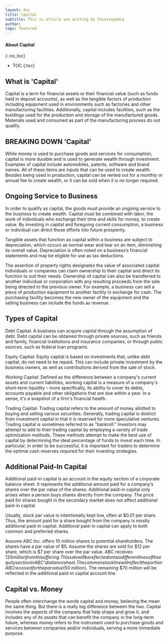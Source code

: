 ```yaml
---
layout: doc
title: Capital
subtitle: This is article was writing by Investopedia
author:
tags: featured
---
```


#### About Capital
{:.no_toc}
* TOC
{:toc}

## What is 'Capital'
Capital is a term for financial assets or their financial value (such as funds held in deposit accounts), as well as the tangible factors of production including equipment used in environments such as factories and other manufacturing facilities. Additionally, capital includes facilities, such as the buildings used for the production and storage of the manufactured goods. Materials used and consumed as part of the manufacturing process do not qualify.


## BREAKING DOWN 'Capital'

While money is used to purchase goods and services for consumption, capital is more durable and is used to generate wealth through investment. Examples of capital include automobiles, patents, software and brand names. All of these items are inputs that can be used to create wealth. Besides being used in production, capital can be rented out for a monthly or annual fee to create wealth, or it can be sold when it is no longer required.

## Ongoing Service to Business

In order to qualify as capital, the goods must provide an ongoing service to the business to create wealth. Capital must be combined with labor, the work of individuals who exchange their time and skills for money, to create value. By investing in capital and foregoing current consumption, a business or individual can direct those efforts into future prosperity.

Tangible assets that function as capital within a business are subject to depreciation, which occurs as normal wear and tear on an item, diminishing its overall value. Depreciation is often noted on a business’s financial statements and may be eligible for use as tax deductions.

The assertion of property rights designates the value of associated capital. Individuals or companies can claim ownership to their capital and direct its function to suit their needs. Ownership of capital can also be transferred to another individual or corporation with any resulting proceeds from the sale being directed to the previous owner. For example, a business can sell a piece of production equipment to another facility in exchange for cash. The purchasing facility becomes the new owner of the equipment and the selling business can include the funds as revenue.

## Types of Capital

Debt Capital: A business can acquire capital through the assumption of debt. Debt capital can be obtained through private sources, such as friends and family, financial institutions and insurance companies, or through public sources, such as federal loan programs. 

Equity Capital: Equity capital is based on investments that, unlike debt capital, do not need to be repaid. This can include private investment by the business owners, as well as contributions derived from the sale of stock. 

Working Capital: Defined as the difference between a company's current assets and current liabilities, working capital is a measure of a company's short-term liquidity – more specifically, its ability to cover its debts, accounts payable and other obligations that are due within a year. In a sense, it's a snapshot of a firm's financial health.

Trading Capital: Trading capital refers to the amount of money allotted to buying and selling various securities. Generally, trading capital is distinct from investment capital in that it is reserved for more speculative ventures. Trading capital is sometimes referred to as "bankroll." Investors may attempt to add to their trading capital by employing a variety of trade optimization methods. These methods attempt to make the best use of capital by determining the ideal percentage of funds to invest each time. In particular, in order to be successful, it is important for traders to determine the optimal cash reserves required for their investing strategies.


## Additional Paid-In Capital

Additional paid-in capital is an account in the equity section of a corporate balance sheet. It represents the additional amount paid for a company’s shares over the par value of the shares. Additional paid-in capital only arises when a person buys shares directly from the company. The price paid for shares bought in the secondary market does not affect additional paid-in capital.

Usually, stock par value is intentionally kept low, often at $0.01 per share. Thus, the amount paid for a share bought from the company is mostly additional paid-in capital. Additional paid-in capital can apply to both common and preferred shares.

Assume ABC Inc. offers 10 million shares to potential shareholders.  The shares have a par value of $5. Assume the shares are sold for $12 per share, which is $7 per share over the par value. ABC receives $120 million from this offering. This sale will be reflected on two different lines of the equity section in ABC’s balance sheet. The common stock line will reflect the portion ABC received for the par value ($50 million). The remaining $70 million will be reflected in the additional paid-in capital account line. 



## Capital vs. Money

People often interchange the words capital and money, believing the mean the same thing. But there is a really big difference between the two. Capital involves the aspects of the company that help shape and grow it, and includes any of its assets that can benefit the company in the long-term future, whereas money refers to the instrument used to purchase goods and services between companies and/or individuals, serving a more immediate purpose. 



